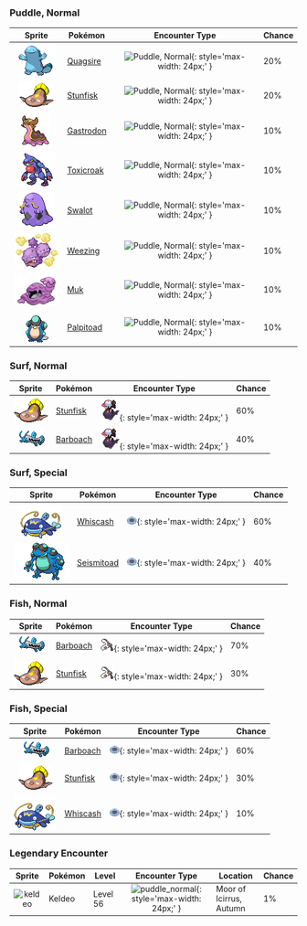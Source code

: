 

### Puddle, Normal

| Sprite | Pokémon | Encounter Type | Chance |
| :---: | --- | :---: | --- |
| ![quagsire](../assets/sprites/quagsire/front.gif) | [Quagsire](../pokemon/quagsire.md/) | ![Puddle, Normal](../assets/encounter_types/puddle_normal.png){: style='max-width: 24px;' } | 20% |
| ![stunfisk](../assets/sprites/stunfisk/front.gif) | [Stunfisk](../pokemon/stunfisk.md/) | ![Puddle, Normal](../assets/encounter_types/puddle_normal.png){: style='max-width: 24px;' } | 20% |
| ![gastrodon](../assets/sprites/gastrodon/front.gif) | [Gastrodon](../pokemon/gastrodon.md/) | ![Puddle, Normal](../assets/encounter_types/puddle_normal.png){: style='max-width: 24px;' } | 10% |
| ![toxicroak](../assets/sprites/toxicroak/front.gif) | [Toxicroak](../pokemon/toxicroak.md/) | ![Puddle, Normal](../assets/encounter_types/puddle_normal.png){: style='max-width: 24px;' } | 10% |
| ![swalot](../assets/sprites/swalot/front.gif) | [Swalot](../pokemon/swalot.md/) | ![Puddle, Normal](../assets/encounter_types/puddle_normal.png){: style='max-width: 24px;' } | 10% |
| ![weezing](../assets/sprites/weezing/front.gif) | [Weezing](../pokemon/weezing.md/) | ![Puddle, Normal](../assets/encounter_types/puddle_normal.png){: style='max-width: 24px;' } | 10% |
| ![muk](../assets/sprites/muk/front.gif) | [Muk](../pokemon/muk.md/) | ![Puddle, Normal](../assets/encounter_types/puddle_normal.png){: style='max-width: 24px;' } | 10% |
| ![palpitoad](../assets/sprites/palpitoad/front.gif) | [Palpitoad](../pokemon/palpitoad.md/) | ![Puddle, Normal](../assets/encounter_types/puddle_normal.png){: style='max-width: 24px;' } | 10%

### Surf, Normal

| Sprite | Pokémon | Encounter Type | Chance |
| :---: | --- | :---: | --- |
| ![stunfisk](../assets/sprites/stunfisk/front.gif) | [Stunfisk](../pokemon/stunfisk.md/) | ![Surf, Normal](../assets/encounter_types/surf_normal.png){: style='max-width: 24px;' } | 60% |
| ![barboach](../assets/sprites/barboach/front.gif) | [Barboach](../pokemon/barboach.md/) | ![Surf, Normal](../assets/encounter_types/surf_normal.png){: style='max-width: 24px;' } | 40%

### Surf, Special

| Sprite | Pokémon | Encounter Type | Chance |
| :---: | --- | :---: | --- |
| ![whiscash](../assets/sprites/whiscash/front.gif) | [Whiscash](../pokemon/whiscash.md/) | ![Surf, Special](../assets/encounter_types/surf_special.png){: style='max-width: 24px;' } | 60% |
| ![seismitoad](../assets/sprites/seismitoad/front.gif) | [Seismitoad](../pokemon/seismitoad.md/) | ![Surf, Special](../assets/encounter_types/surf_special.png){: style='max-width: 24px;' } | 40%

### Fish, Normal

| Sprite | Pokémon | Encounter Type | Chance |
| :---: | --- | :---: | --- |
| ![barboach](../assets/sprites/barboach/front.gif) | [Barboach](../pokemon/barboach.md/) | ![Fish, Normal](../assets/encounter_types/fish_normal.png){: style='max-width: 24px;' } | 70% |
| ![stunfisk](../assets/sprites/stunfisk/front.gif) | [Stunfisk](../pokemon/stunfisk.md/) | ![Fish, Normal](../assets/encounter_types/fish_normal.png){: style='max-width: 24px;' } | 30%

### Fish, Special

| Sprite | Pokémon | Encounter Type | Chance |
| :---: | --- | :---: | --- |
| ![barboach](../assets/sprites/barboach/front.gif) | [Barboach](../pokemon/barboach.md/) | ![Fish, Special](../assets/encounter_types/fish_special.png){: style='max-width: 24px;' } | 60% |
| ![stunfisk](../assets/sprites/stunfisk/front.gif) | [Stunfisk](../pokemon/stunfisk.md/) | ![Fish, Special](../assets/encounter_types/fish_special.png){: style='max-width: 24px;' } | 30% |
| ![whiscash](../assets/sprites/whiscash/front.gif) | [Whiscash](../pokemon/whiscash.md/) | ![Fish, Special](../assets/encounter_types/fish_special.png){: style='max-width: 24px;' } | 10% |

### Legendary Encounter

| Sprite | Pokémon | Level | Encounter Type | Location | Chance |
| :---: | --- | --- | :---: | --- | --- |
| ![keldeo](../assets/sprites/keldeo/front.gif) | Keldeo | Level 56 | ![puddle_normal](../assets/encounter_types/puddle_normal.png){: style='max-width: 24px;' } | Moor of Icirrus,<br>Autumn | 1% |
